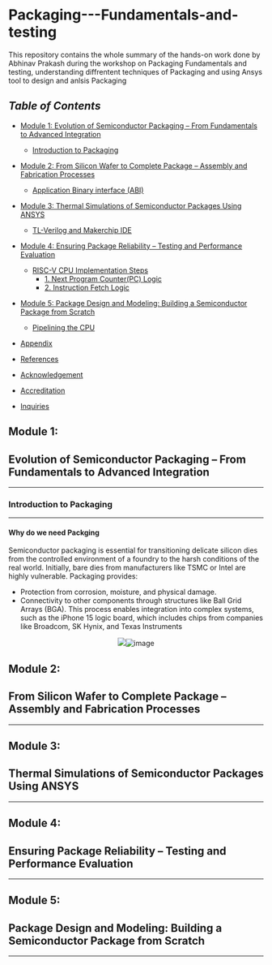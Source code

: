 # Packaging---Fundamentals-and-testing

This repository contains the whole summary of the hands-on work done by Abhinav Prakash during the workshop on Packaging Fundamentals and testing, understanding diffrentent techniques of Packaging and using Ansys tool to design and anlsis Packaging

## *Table of Contents*



* [Module 1: Evolution of Semiconductor Packaging – From Fundamentals to Advanced Integration](#Module-1)
    + [Introduction to Packaging](#Introduction-to-Packaging)
   
    
* [Module 2: From Silicon Wafer to Complete Package – Assembly and Fabrication Processes](#Module-2)
    + [Application Binary interface (ABI)](#Application-Binary-interface-(ABI))
   
 
* [Module 3: Thermal Simulations of Semiconductor Packages Using ANSYS](#Module-3)
    + [TL-Verilog and Makerchip IDE](#TL-Verilog-and-Makerchip-IDE)
  
          
* [Module 4: Ensuring Package Reliability – Testing and Performance Evaluation](#Module-4)
   
    + [RISC-V CPU Implementation Steps](#RISC-V-CPU-Implementation-Steps)
    	- [1. Next Program Counter(PC) Logic](#1-Next-Program-Counter-Logic)
        - [2. Instruction Fetch Logic](#2-Instruction-Fetch-Logic)
      
    
* [Module 5: Package Design and Modeling: Building a Semiconductor Package from Scratch](#Module-5)
    + [Pipelining the CPU](#Pipelining-the-CPU)
   
 

* [Appendix](#Appendix)
* [References](#references)
* [Acknowledgement](#acknowledgement)
* [Accreditation](#Accreditation)
* [Inquiries](#inquiries)


## Module 1:
## Evolution of Semiconductor Packaging – From Fundamentals to Advanced Integration
---
### Introduction to Packaging
---


#### Why do we need Packging  
Semiconductor packaging is essential for transitioning delicate silicon dies from the controlled environment of a foundry to the harsh conditions of the real world. Initially, bare dies from manufacturers like TSMC or Intel are highly vulnerable. Packaging provides:

- Protection from corrosion, moisture, and physical damage.
- Connectivity to other components through structures like Ball Grid Arrays (BGA).
This process enables integration into complex systems, such as the iPhone 15 logic board, which includes chips from companies like Broadcom, SK Hynix, and Texas Instruments

<p align="center">
    <img src="https://github.com/user-attachments/assets/797e8483-1067-400f-9fb3-04988d265c6c)"
    
![image](https://github.com/user-attachments/assets/797e8483-1067-400f-9fb3-04988d265c6c)


## Module 2:
## From Silicon Wafer to Complete Package – Assembly and Fabrication Processes
---

## Module 3:
## Thermal Simulations of Semiconductor Packages Using ANSYS
---

## Module 4:
## Ensuring Package Reliability – Testing and Performance Evaluation
---

## Module 5:
## Package Design and Modeling: Building a Semiconductor Package from Scratch

---
